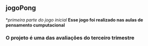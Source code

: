 ## jogoPong ##
**primeira parte do jogo inicial*
__Esse jogo foi realizado nas aulas de pensamento cumputacional__
### O projeto é uma das avaliações do terceiro trimestre ###











